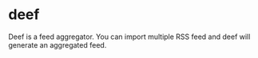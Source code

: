 deef
====

Deef is a feed aggregator. You can import multiple RSS feed and deef will generate an aggregated feed.